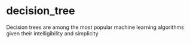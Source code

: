 # decision_tree
Decision trees are among the most popular machine learning algorithms given their intelligibility and simplicity
